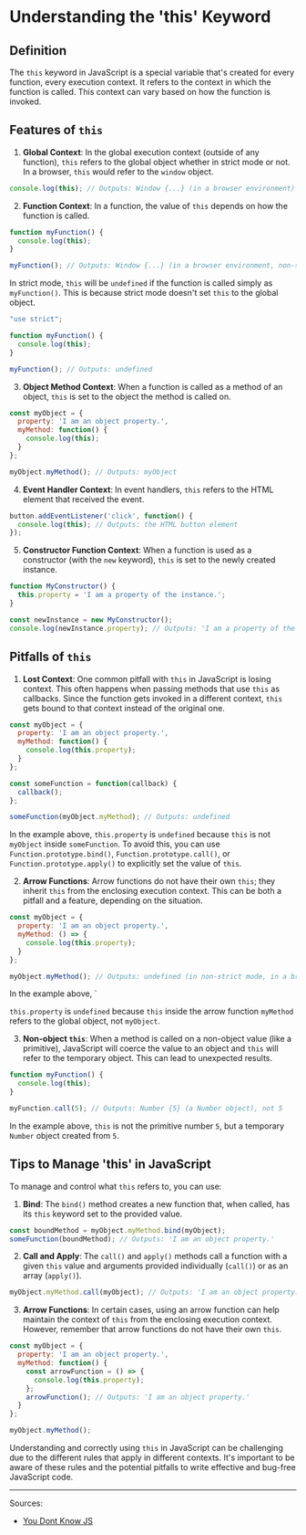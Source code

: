 # **Understanding the 'this' Keyword**

## **Definition**

The `this` keyword in JavaScript is a special variable that's created for every function, every execution context. It refers to the context in which the function is called. This context can vary based on how the function is invoked.

## **Features of `this`**

1. **Global Context**: In the global execution context (outside of any function), `this` refers to the global object whether in strict mode or not. In a browser, `this` would refer to the `window` object.

```javascript
console.log(this); // Outputs: Window {...} (in a browser environment)
```

2. **Function Context**: In a function, the value of `this` depends on how the function is called.

```javascript
function myFunction() {
  console.log(this);
}

myFunction(); // Outputs: Window {...} (in a browser environment, non-strict mode)
```

In strict mode, `this` will be `undefined` if the function is called simply as `myFunction()`. This is because strict mode doesn't set `this` to the global object.

```javascript
"use strict";

function myFunction() {
  console.log(this);
}

myFunction(); // Outputs: undefined
```

3. **Object Method Context**: When a function is called as a method of an object, `this` is set to the object the method is called on.

```javascript
const myObject = {
  property: 'I am an object property.',
  myMethod: function() {
    console.log(this);
  }
};

myObject.myMethod(); // Outputs: myObject
```

4. **Event Handler Context**: In event handlers, `this` refers to the HTML element that received the event.

```javascript
button.addEventListener('click', function() {
  console.log(this); // Outputs: the HTML button element
});
```

5. **Constructor Function Context**: When a function is used as a constructor (with the `new` keyword), `this` is set to the newly created instance.

```javascript
function MyConstructor() {
  this.property = 'I am a property of the instance.';
}

const newInstance = new MyConstructor();
console.log(newInstance.property); // Outputs: 'I am a property of the instance.'
```

## **Pitfalls of `this`**

1. **Lost Context**: One common pitfall with `this` in JavaScript is losing context. This often happens when passing methods that use `this` as callbacks. Since the function gets invoked in a different context, `this` gets bound to that context instead of the original one.

```javascript
const myObject = {
  property: 'I am an object property.',
  myMethod: function() {
    console.log(this.property);
  }
};

const someFunction = function(callback) {
  callback();
};

someFunction(myObject.myMethod); // Outputs: undefined
```

In the example above, `this.property` is `undefined` because `this` is not `myObject` inside `someFunction`. To avoid this, you can use `Function.prototype.bind()`, `Function.prototype.call()`, or `Function.prototype.apply()` to explicitly set the value of `this`.

2. **Arrow Functions**: Arrow functions do not have their own `this`; they inherit `this` from the enclosing execution context. This can be both a pitfall and a feature, depending on the situation.

```javascript
const myObject = {
  property: 'I am an object property.',
  myMethod: () => {
    console.log(this.property);
  }
};

myObject.myMethod(); // Outputs: undefined (in non-strict mode, in a browser environment)
```

In the example above, `

`this.property` is `undefined` because `this` inside the arrow function `myMethod` refers to the global object, not `myObject`.

3. **Non-object `this`**: When a method is called on a non-object value (like a primitive), JavaScript will coerce the value to an object and `this` will refer to the temporary object. This can lead to unexpected results.

```javascript
function myFunction() {
  console.log(this);
}

myFunction.call(5); // Outputs: Number {5} (a Number object), not 5
```

In the example above, `this` is not the primitive number `5`, but a temporary `Number` object created from `5`.

## Tips to Manage 'this' in JavaScript

To manage and control what `this` refers to, you can use:

1. **Bind**: The `bind()` method creates a new function that, when called, has its `this` keyword set to the provided value.

```javascript
const boundMethod = myObject.myMethod.bind(myObject);
someFunction(boundMethod); // Outputs: 'I am an object property.'
```

2. **Call and Apply**: The `call()` and `apply()` methods call a function with a given `this` value and arguments provided individually (`call()`) or as an array (`apply()`).

```javascript
myObject.myMethod.call(myObject); // Outputs: 'I am an object property.'
```

3. **Arrow Functions**: In certain cases, using an arrow function can help maintain the context of `this` from the enclosing execution context. However, remember that arrow functions do not have their own `this`.

```javascript
const myObject = {
  property: 'I am an object property.',
  myMethod: function() {
    const arrowFunction = () => {
      console.log(this.property);
    };
    arrowFunction(); // Outputs: 'I am an object property.'
  }
};

myObject.myMethod();
```

Understanding and correctly using `this` in JavaScript can be challenging due to the different rules that apply in different contexts. It's important to be aware of these rules and the potential pitfalls to write effective and bug-free JavaScript code.

-----
Sources:
- [You Dont Know JS](https://github.com/getify/You-Dont-Know-JS)